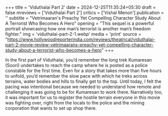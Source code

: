 +++
title = 'Viduthalai Part 2'
date = 2024-12-25T11:35:24+05:30
draft = false
mreviews = ['Viduthalai Part 2']
critics = ['Vishal Menon']
publication = ''
subtitle = "Vetrimaaran's Preachy Yet Compelling Character Study About A Terrorist Who Becomes A Hero"
opening = "This sequel is a powerful portrait showcasing how one man’s terrorist is another man’s freedom fighter."
img = 'viduthalai-part-2-1.webp'
media = 'print'
source = "https://www.hollywoodreporterindia.com/reviews/theatrical/viduthalai-part-2-movie-review-vetrimaarans-preachy-yet-compelling-character-study-about-a-terrorist-who-becomes-a-hero"
+++

In the first part of Viduthalai, you’d remember the long trek Kumaresan (Soori) undertakes to reach the camp where he is posted as a police constable for the first time. Even for a story that takes more than five hours to unfold, you’d remember the slow pace with which he treks across terrains, water bodies and hills to finally get to the top. Until today, I felt the pacing was intentional because we needed to understand how remote and challenging it was going to be for Kumaresan to work there. Narratively too, it was important for us to register the hostile terrain everyone in this movie was fighting over, right from the locals to the police and the mining corporation that wants to set up shop there.
